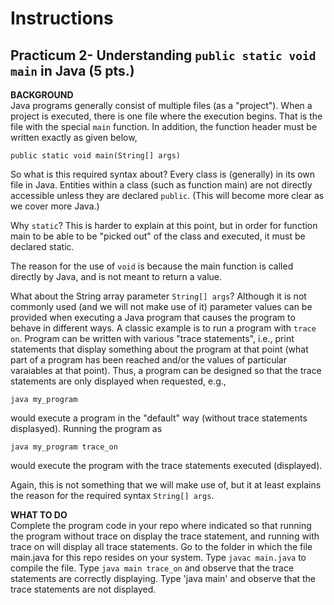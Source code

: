 # Instructions  

## Practicum 2- Understanding `public static void main` in Java (5 pts.)

**BACKGROUND**<br>
Java programs generally consist of multiple files (as a
"project"). When a project is executed, there is one
file where the execution begins. That is the file with
the special `main` function. In addition, the function
header must be written exactly as given below,

`public static void main(String[] args)`

So what is this required syntax about? Every class is 
(generally) in its own file in Java. Entities within
a class (such as function main) are not directly 
accessible unless they are declared `public`. (This will 
become  more clear as we cover more Java.)

Why `static`? This is harder to explain at this point, 
but in order for function main to be able to be "picked
out" of the class and executed, it must be declared
static. 

The reason for the use of `void` is because the main 
function is called directly by Java, and is not meant
to return a  value.

What about the String array parameter `String[] args`?
Although it is not commonly used (and we will not make 
use of it) parameter values can be provided when 
executing a Java program that causes the program to
behave in different ways. A classic example is to run 
a program with `trace on`. Program can be written with
various "trace statements", i.e., print statements that
display something about the program at that point
(what part of a program has been reached
and/or the values of particular varaiables at that point).
Thus, a program can be designed so that the trace statements
are only displayed when requested, e.g.,<br>

`java my_program`

would execute a program in the "default" way
(without trace statements displasyed). Running
the program as<br>

`java my_program trace_on`

would execute the program with the trace statements
executed (displayed). 

Again, this is not something that we will make use of,
but it at least explains the reason for the required
syntax `String[] args`.

**WHAT TO DO**<br>
Complete the program code in your repo where indicated so that running the program without trace on display the trace statement, and running with trace on will display all trace statements.
Go to the folder in which the file main.java for this repo resides on your system.
Type `javac main.java` to compile the file.
Type `java main trace_on` and observe that the trace statements are correctly displaying.
Type 'java main' and observe that the trace statements are not displayed.
